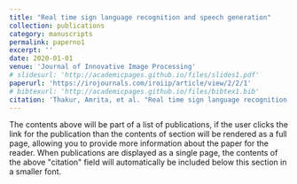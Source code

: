 ```yaml
---
title: "Real time sign language recognition and speech generation"
collection: publications
category: manuscripts
permalink: paperno1
excerpt: ''
date: 2020-01-01
venue: 'Journal of Innovative Image Processing'
# slidesurl: 'http://academicpages.github.io/files/slides1.pdf'
paperurl: 'https://irojournals.com/iroiip/article/view/2/2/1'
# bibtexurl: 'http://academicpages.github.io/files/bibtex1.bib'
citation: 'Thakur, Amrita, et al. "Real time sign language recognition and speech generation." Journal of Innovative Image Processing 2.2 (2020): 65-76.'
---
```

The contents above will be part of a list of publications, if the user clicks the link for the publication than the contents of section will be rendered as a full page, allowing you to provide more information about the paper for the reader. When publications are displayed as a single page, the contents of the above "citation" field will automatically be included below this section in a smaller font.
